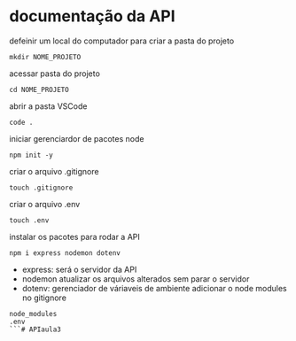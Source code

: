 # documentação da API
defeinir um local do computador para criar a pasta do projeto
```
mkdir NOME_PROJETO
```
acessar pasta do projeto
```
cd NOME_PROJETO
```
abrir a pasta VSCode
```
code .
```
iniciar gerenciardor de pacotes node
```
npm init -y
```
criar o arquivo .gitignore
```
touch .gitignore
```
criar o arquivo .env
```
touch .env
```
instalar os pacotes para rodar a API
```
npm i express nodemon dotenv
```
* express: será o  servidor da API
* nodemon atualizar os arquivos alterados sem parar o servidor
* dotenv: gerenciador de váriaveis de ambiente
adicionar o node modules no gitignore
```
node_modules
.env
```# APIaula3
